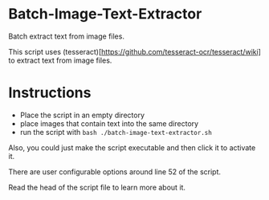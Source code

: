 # Batch-Image-Text-Extractor
Batch extract text from image files.

This script uses (tesseract)[https://github.com/tesseract-ocr/tesseract/wiki] to extract text from image files.

# Instructions

- Place the script in an empty directory
- place images that contain text into the same directory
- run the script with `bash ./batch-image-text-extractor.sh`

Also, you could just make the script executable and then click it to activate it.

There are user configurable options around line 52 of the script.

Read the head of the script file to learn more about it.
